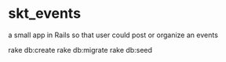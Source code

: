 skt_events
==========

a small app in Rails so that user could post or organize an events

rake db:create
rake db:migrate
rake db:seed
